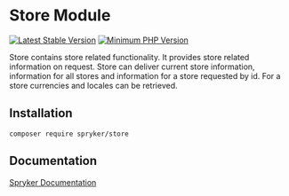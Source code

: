 # Store Module
[![Latest Stable Version](https://poser.pugx.org/spryker/store/v/stable.svg)](https://packagist.org/packages/spryker/store)
[![Minimum PHP Version](https://img.shields.io/badge/php-%3E%3D%208.2-8892BF.svg)](https://php.net/)

Store contains store related functionality. It provides store related information on request. Store can deliver current store information, information for all stores and information for a store requested by id. For a store currencies and locales can be retrieved.

## Installation

```
composer require spryker/store
```

## Documentation

[Spryker Documentation](https://docs.spryker.com)
